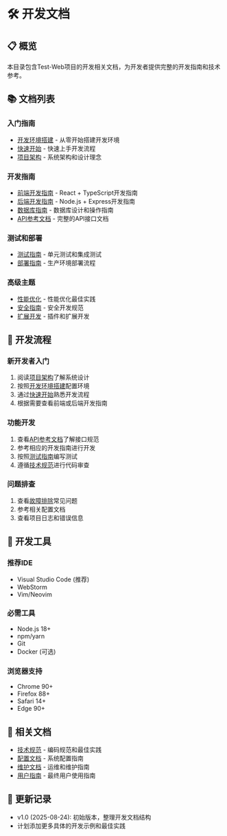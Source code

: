 # 🛠️ 开发文档

## 📋 概览

本目录包含Test-Web项目的开发相关文档，为开发者提供完整的开发指南和技术参考。

## 📚 文档列表

### **入门指南**
- [开发环境搭建](setup-guide.md) - 从零开始搭建开发环境
- [快速开始](quick-start.md) - 快速上手开发流程
- [项目架构](architecture.md) - 系统架构和设计理念

### **开发指南**
- [前端开发指南](frontend-guide.md) - React + TypeScript开发指南
- [后端开发指南](backend-guide.md) - Node.js + Express开发指南
- [数据库指南](database-guide.md) - 数据库设计和操作指南
- [API参考文档](api-reference.md) - 完整的API接口文档

### **测试和部署**
- [测试指南](testing-guide.md) - 单元测试和集成测试
- [部署指南](deployment-guide.md) - 生产环境部署流程

### **高级主题**
- [性能优化](performance-optimization.md) - 性能优化最佳实践
- [安全指南](security-guide.md) - 安全开发规范
- [扩展开发](extension-development.md) - 插件和扩展开发

## 🎯 开发流程

### **新开发者入门**
1. 阅读[项目架构](architecture.md)了解系统设计
2. 按照[开发环境搭建](setup-guide.md)配置环境
3. 通过[快速开始](quick-start.md)熟悉开发流程
4. 根据需要查看前端或后端开发指南

### **功能开发**
1. 查看[API参考文档](api-reference.md)了解接口规范
2. 参考相应的开发指南进行开发
3. 按照[测试指南](testing-guide.md)编写测试
4. 遵循[技术规范](../standards/README.md)进行代码审查

### **问题排查**
1. 查看[故障排除](../TROUBLESHOOTING.md)常见问题
2. 参考相关配置文档
3. 查看项目日志和错误信息

## 🔧 开发工具

### **推荐IDE**
- Visual Studio Code (推荐)
- WebStorm
- Vim/Neovim

### **必需工具**
- Node.js 18+
- npm/yarn
- Git
- Docker (可选)

### **浏览器支持**
- Chrome 90+
- Firefox 88+
- Safari 14+
- Edge 90+

## 🔗 相关文档

- [技术规范](../standards/README.md) - 编码规范和最佳实践
- [配置文档](../configuration/README.md) - 系统配置指南
- [维护文档](../maintenance/README.md) - 运维和维护指南
- [用户指南](../USER_GUIDE.md) - 最终用户使用指南

## 📝 更新记录

- v1.0 (2025-08-24): 初始版本，整理开发文档结构
- 计划添加更多具体的开发示例和最佳实践
